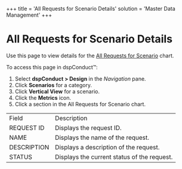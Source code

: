 +++
title = 'All Requests for Scenario Details'
solution = 'Master Data Management'
+++

# All Requests for Scenario Details

Use this page to view details for the [All Requests for
Scenario](All_Requests_for_Scenario) chart.

To access this page in dspConduct™:

1.  Select **dspConduct \> Design** in the *Navigation* pane.
2.  Click **Scenarios** for a category.
3.  Click **Vertical View** for a scenario.
4.  Click the **Metrics** icon.
5.  Click a section in the All Requests for Scenario
chart.

|                                                                      |                                             |
| -------------------------------------------------------------------- | ------------------------------------------- |
| Field                                                                | Description                                 |
| REQUEST ID                                                           | Displays the request ID.                    |
| NAME                                                                 | Displays the name of the request.           |
| DESCRIPTION                                                          | Displays a description of the request.      |
| <span id="Request Status dspConduct" class="popUpLink">STATUS</span> | Displays the current status of the request. |
